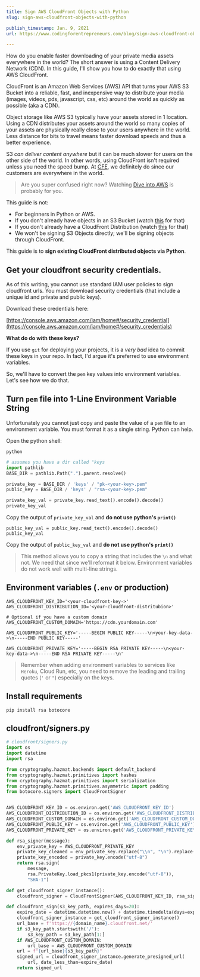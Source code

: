 ```yaml
---
title: Sign AWS CloudFront Objects with Python
slug: sign-aws-cloudfront-objects-with-python

publish_timestamp: Jan. 9, 2021
url: https://www.codingforentrepreneurs.com/blog/sign-aws-cloudfront-objects-with-python/

---
```



How do you enable faster downloading of your private media assets everywhere in the world? The short answer is using a Content Delivery Network (CDN). In this guide, I'll show you how to do exactly that using AWS CloudFront.

CloudFront is an Amazon Web Services (AWS) API that turns your AWS S3 Bucket into a reliable, fast, and inexpensive way to distribute your media (images, videos, pds, javascript, css, etc) around the world as quickly as possible (aka a CDN). 

Object storage like AWS S3 typically have your assets stored in 1 location. Using a CDN distributes your assets around the world so many copies of your assets are physically really close to your users anywhere in the world. Less distance for bits to travel means faster download speeds and thus a better experience.


S3 *can deliver content anywhere* but it can be much slower for users on the other side of the world. In other words, using CloudFront isn't required unless you need the speed bump. At [CFE](https://codingforentrepreneurs.com), we definitely do since our customers are everywhere in the world.


> Are you super confused right now? Watching [Dive into AWS](https://www.codingforentrepreneurs.com/courses/aws) is probably for you. 


This guide is not:
- For beginners in Python or AWS. 
- If you don't already have objects in an S3 Bucket (watch [this](https://www.codingforentrepreneurs.com/courses/aws/aws-s3) for that)
- If you don't already have a CloudFront Distribution (watch [this](https://www.codingforentrepreneurs.com/courses/cloudfront-x-s3) for that)
- We won't be signing S3 Objects directly; we'll be signing objects through CloudFront.


This guide is to **sign existing CloudFront distributed objects via Python**.


## Get your cloudfront security credentials.

As of this writing, you cannot use standard IAM user policies to sign cloudfront urls. You must download security credentials (that include a unique id and private and public keys). 

Download these credentials here:

[https://console.aws.amazon.com/iam/home#/security_credential](https://console.aws.amazon.com/iam/home#/security_credentials)

__What do do with these keys?__

If you use `git` for deploying your projects, it is a *very bad* idea to commit these keys in your repo. In fact, I'd argue it's preferred to use environment variables.

So, we'll have to convert the `pem` key values into environment variables. Let's see how we do that.

## Turn `pem` file into 1-Line Environment Variable String
Unfortunately you cannot just copy and paste the value of a `pem` file to an environment variable. You must format it as a single string. Python can help.

Open the python shell:

```console
python
```

```python
# assumes you have a dir called "keys
import pathlib
BASE_DIR = pathlib.Path(".").parent.resolve()

private_key = BASE_DIR / 'keys' / "pk-<your-key>.pem"
public_key = BASE_DIR / 'keys' / "rsa-<your-key>.pem"

private_key_val = private_key.read_text().encode().decode()
private_key_val
```
Copy the output of `private_key_val` and __do not use python's `print()`__
```
public_key_val = public_key.read_text().encode().decode()
public_key_val
```
Copy the output of `public_key_val` and __do not use python's `print()`__

> This method allows you to copy a string that includes the `\n` and what not. We need that since we'll reformat it below. Environment variables do not work well with multi-line strings.


## Environment variables (`.env` or production)
```
AWS_CLOUDFRONT_KEY_ID='<your-cloudfront-key->'
AWS_CLOUDFRONT_DISTRIBUTION_ID='<your-cloudfront-distritubion>'

# Optional if you have a custom domain
AWS_CLOUDFRONT_CUSTOM_DOMAIN='https://cdn.yourdomain.com'

AWS_CLOUDFRONT_PUBLIC_KEY='-----BEGIN PUBLIC KEY-----\n<your-key-data->\n-----END PUBLIC KEY-----'

AWS_CLOUDFRONT_PRIVATE_KEY='-----BEGIN RSA PRIVATE KEY-----\n<your-key-data->\n-----END RSA PRIVATE KEY-----\n'
```
> Remember when adding environment variables to services like `Heroku`, Cloud Run, etc, you need to remove the leading and trailing quotes (`'` or `"`) especially on the keys. 

## Install requirements
```console
pip install rsa botocore
```

## cloudfront/signers.py
```python
# cloudfront/signers.py
import os
import datetime
import rsa

from cryptography.hazmat.backends import default_backend
from cryptography.hazmat.primitives import hashes
from cryptography.hazmat.primitives import serialization
from cryptography.hazmat.primitives.asymmetric import padding
from botocore.signers import CloudFrontSigner


AWS_CLOUDFRONT_KEY_ID = os.environ.get('AWS_CLOUDFRONT_KEY_ID')
AWS_CLOUDFRONT_DISTRIBUTION_ID = os.environ.get('AWS_CLOUDFRONT_DISTRIBUTION_ID')
AWS_CLOUDFRONT_CUSTOM_DOMAIN = os.environ.get('AWS_CLOUDFRONT_CUSTOM_DOMAIN')
AWS_CLOUDFRONT_PUBLIC_KEY = os.environ.get('AWS_CLOUDFRONT_PUBLIC_KEY')
AWS_CLOUDFRONT_PRIVATE_KEY = os.environ.get('AWS_CLOUDFRONT_PRIVATE_KEY')

def rsa_signer(message):
    env_private_key = AWS_CLOUDFRONT_PRIVATE_KEY
    private_key_cleaned = env_private_key.replace("\\n", "\n").replace("\\t", "\t")
    private_key_encoded = private_key.encode("utf-8")
    return rsa.sign(
        message,
        rsa.PrivateKey.load_pkcs1(private_key.encode("utf-8")),
        "SHA-1")

def get_cloudfront_signer_instance():
    cloudfront_signer = CloudFrontSigner(AWS_CLOUDFRONT_KEY_ID, rsa_signer)

def cloudfront_sign(s3_key_path, expires_days=20):
    expire_date = datetime.datetime.now() + datetime.timedelta(days=expires_days)
    cloudfront_signer_instance = get_cloudfront_signer_instance()
    url_base = f'https://{domain_name}.cloudfront.net/'
    if s3_key_path.startswith('/'):
        s3_key_path = s3_key_path[1:]
    if AWS_CLOUDFRONT_CUSTOM_DOMAIN:
        url_base = AWS_CLOUDFRONT_CUSTOM_DOMAIN
    url = f"{url_base}{s3_key_path}"
    signed_url = cloudfront_signer_instance.generate_presigned_url(
        url, date_less_than=expire_date)
    return signed_url
```
